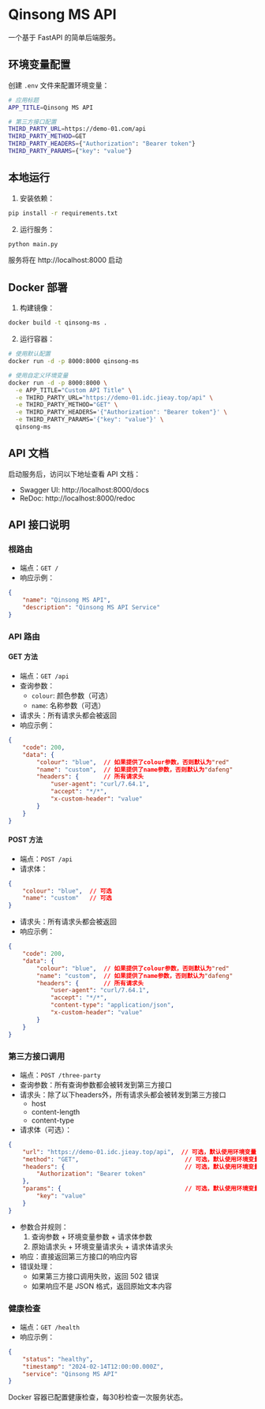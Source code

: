 # Qinsong MS API

一个基于 FastAPI 的简单后端服务。

## 环境变量配置

创建 `.env` 文件来配置环境变量：

```bash
# 应用标题
APP_TITLE=Qinsong MS API

# 第三方接口配置
THIRD_PARTY_URL=https://demo-01.com/api
THIRD_PARTY_METHOD=GET
THIRD_PARTY_HEADERS={"Authorization": "Bearer token"}
THIRD_PARTY_PARAMS={"key": "value"}
```

## 本地运行

1. 安装依赖：
```bash
pip install -r requirements.txt
```

2. 运行服务：
```bash
python main.py
```

服务将在 http://localhost:8000 启动

## Docker 部署

1. 构建镜像：
```bash
docker build -t qinsong-ms .
```

2. 运行容器：
```bash
# 使用默认配置
docker run -d -p 8000:8000 qinsong-ms

# 使用自定义环境变量
docker run -d -p 8000:8000 \
  -e APP_TITLE="Custom API Title" \
  -e THIRD_PARTY_URL="https://demo-01.idc.jieay.top/api" \
  -e THIRD_PARTY_METHOD="GET" \
  -e THIRD_PARTY_HEADERS='{"Authorization": "Bearer token"}' \
  -e THIRD_PARTY_PARAMS='{"key": "value"}' \
  qinsong-ms
```

## API 文档

启动服务后，访问以下地址查看 API 文档：
- Swagger UI: http://localhost:8000/docs
- ReDoc: http://localhost:8000/redoc

## API 接口说明

### 根路由
- 端点：`GET /`
- 响应示例：
```json
{
    "name": "Qinsong MS API",
    "description": "Qinsong MS API Service"
}
```

### API 路由
#### GET 方法
- 端点：`GET /api`
- 查询参数：
  - `colour`: 颜色参数（可选）
  - `name`: 名称参数（可选）
- 请求头：所有请求头都会被返回
- 响应示例：
```json
{
    "code": 200,
    "data": {
        "colour": "blue",  // 如果提供了colour参数，否则默认为"red"
        "name": "custom",  // 如果提供了name参数，否则默认为"dafeng"
        "headers": {       // 所有请求头
            "user-agent": "curl/7.64.1",
            "accept": "*/*",
            "x-custom-header": "value"
        }
    }
}
```

#### POST 方法
- 端点：`POST /api`
- 请求体：
```json
{
    "colour": "blue",  // 可选
    "name": "custom"   // 可选
}
```
- 请求头：所有请求头都会被返回
- 响应示例：
```json
{
    "code": 200,
    "data": {
        "colour": "blue",  // 如果提供了colour参数，否则默认为"red"
        "name": "custom",  // 如果提供了name参数，否则默认为"dafeng"
        "headers": {       // 所有请求头
            "user-agent": "curl/7.64.1",
            "accept": "*/*",
            "content-type": "application/json",
            "x-custom-header": "value"
        }
    }
}
```

### 第三方接口调用
- 端点：`POST /three-party`
- 查询参数：所有查询参数都会被转发到第三方接口
- 请求头：除了以下headers外，所有请求头都会被转发到第三方接口
  - host
  - content-length
  - content-type
- 请求体（可选）：
```json
{
    "url": "https://demo-01.idc.jieay.top/api",  // 可选，默认使用环境变量配置
    "method": "GET",                              // 可选，默认使用环境变量配置
    "headers": {                                  // 可选，默认使用环境变量配置
        "Authorization": "Bearer token"
    },
    "params": {                                   // 可选，默认使用环境变量配置
        "key": "value"
    }
}
```
- 参数合并规则：
  1. 查询参数 + 环境变量参数 + 请求体参数
  2. 原始请求头 + 环境变量请求头 + 请求体请求头
- 响应：直接返回第三方接口的响应内容
- 错误处理：
  - 如果第三方接口调用失败，返回 502 错误
  - 如果响应不是 JSON 格式，返回原始文本内容

### 健康检查
- 端点：`GET /health`
- 响应示例：
```json
{
    "status": "healthy",
    "timestamp": "2024-02-14T12:00:00.000Z",
    "service": "Qinsong MS API"
}
```

Docker 容器已配置健康检查，每30秒检查一次服务状态。 